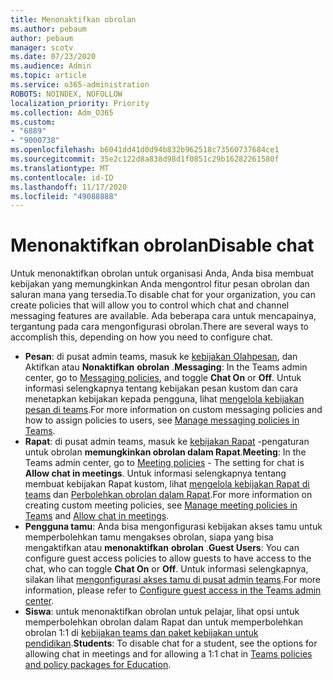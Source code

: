 ```yaml
---
title: Menonaktifkan obrolan
ms.author: pebaum
author: pebaum
manager: scotv
ms.date: 07/23/2020
ms.audience: Admin
ms.topic: article
ms.service: o365-administration
ROBOTS: NOINDEX, NOFOLLOW
localization_priority: Priority
ms.collection: Adm_O365
ms.custom:
- "6889"
- "9000738"
ms.openlocfilehash: b6041dd41d0d94b832b962518c73560737684ce1
ms.sourcegitcommit: 35e2c122d8a838d98d1f0851c29b16282261580f
ms.translationtype: MT
ms.contentlocale: id-ID
ms.lasthandoff: 11/17/2020
ms.locfileid: "49088888"
---
```

# <a name="disable-chat"></a><span data-ttu-id="003d2-102">Menonaktifkan obrolan</span><span class="sxs-lookup"><span data-stu-id="003d2-102">Disable chat</span></span>

<span data-ttu-id="003d2-103">Untuk menonaktifkan obrolan untuk organisasi Anda, Anda bisa membuat kebijakan yang memungkinkan Anda mengontrol fitur pesan obrolan dan saluran mana yang tersedia.</span><span class="sxs-lookup"><span data-stu-id="003d2-103">To disable chat for your organization, you can create policies that will allow you to control which chat and channel messaging features are available.</span></span> <span data-ttu-id="003d2-104">Ada beberapa cara untuk mencapainya, tergantung pada cara mengonfigurasi obrolan.</span><span class="sxs-lookup"><span data-stu-id="003d2-104">There are several ways to accomplish this, depending on how you need to configure chat.</span></span>

- <span data-ttu-id="003d2-105">**Pesan**: di pusat admin teams, masuk ke [kebijakan Olahpesan](https://admin.teams.microsoft.com/), dan Aktifkan atau **Nonaktifkan** **obrolan** .</span><span class="sxs-lookup"><span data-stu-id="003d2-105">**Messaging**: In the Teams admin center,  go to [Messaging policies](https://admin.teams.microsoft.com/), and toggle **Chat On** or **Off**.</span></span> <span data-ttu-id="003d2-106">Untuk informasi selengkapnya tentang kebijakan pesan kustom dan cara menetapkan kebijakan kepada pengguna, lihat [mengelola kebijakan pesan di teams](https://docs.microsoft.com/microsoftteams/messaging-policies-in-teams).</span><span class="sxs-lookup"><span data-stu-id="003d2-106">For more information on custom messaging policies and how to assign policies to users, see [Manage messaging policies in Teams](https://docs.microsoft.com/microsoftteams/messaging-policies-in-teams).</span></span>
- <span data-ttu-id="003d2-107">**Rapat**: di pusat admin teams, masuk ke [kebijakan Rapat](https://admin.teams.microsoft.com/) -pengaturan untuk obrolan **memungkinkan obrolan dalam Rapat**.</span><span class="sxs-lookup"><span data-stu-id="003d2-107">**Meeting**: In the Teams admin center, go to [Meeting policies](https://admin.teams.microsoft.com/) - The setting for chat is **Allow chat in meetings**.</span></span> <span data-ttu-id="003d2-108">Untuk informasi selengkapnya tentang membuat kebijakan Rapat kustom, lihat [mengelola kebijakan Rapat di teams](https://docs.microsoft.com/microsoftteams/meeting-policies-in-teams) dan [Perbolehkan obrolan dalam Rapat](https://docs.microsoft.com/microsoftteams/meeting-policies-in-teams#allow-chat-in-meetings).</span><span class="sxs-lookup"><span data-stu-id="003d2-108">For more information on creating custom meeting policies, see [Manage meeting policies in Teams](https://docs.microsoft.com/microsoftteams/meeting-policies-in-teams) and [Allow chat in meetings](https://docs.microsoft.com/microsoftteams/meeting-policies-in-teams#allow-chat-in-meetings).</span></span>
- <span data-ttu-id="003d2-109">**Pengguna tamu**: Anda bisa mengonfigurasi kebijakan akses tamu untuk memperbolehkan tamu mengakses obrolan, siapa yang bisa mengaktifkan atau **menonaktifkan** **obrolan** .</span><span class="sxs-lookup"><span data-stu-id="003d2-109">**Guest Users**: You can configure guest access policies to allow guests to have access to the chat, who can toggle **Chat On** or **Off**.</span></span> <span data-ttu-id="003d2-110">Untuk informasi selengkapnya, silakan lihat [mengonfigurasi akses tamu di pusat admin teams](https://docs.microsoft.com/microsoftteams/set-up-guests#configure-guest-access-in-the-teams-admin-center).</span><span class="sxs-lookup"><span data-stu-id="003d2-110">For more information, please refer to [Configure guest access in the Teams admin center](https://docs.microsoft.com/microsoftteams/set-up-guests#configure-guest-access-in-the-teams-admin-center).</span></span>
- <span data-ttu-id="003d2-111">**Siswa**: untuk menonaktifkan obrolan untuk pelajar, lihat opsi untuk memperbolehkan obrolan dalam Rapat dan untuk memperbolehkan obrolan 1:1 di [kebijakan teams dan paket kebijakan untuk pendidikan](https://docs.microsoft.com/microsoftteams/policy-packages-edu).</span><span class="sxs-lookup"><span data-stu-id="003d2-111">**Students**: To disable chat for a student, see the options for allowing chat in meetings and for allowing a 1:1 chat in [Teams policies and policy packages for Education](https://docs.microsoft.com/microsoftteams/policy-packages-edu).</span></span>





